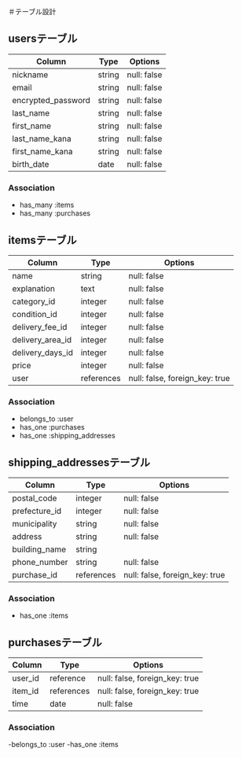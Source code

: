 ＃テーブル設計

## usersテーブル
| Column             | Type   | Options     |
| ------------------ | ------ | ----------- |
| nickname           | string | null: false |
| email              | string | null: false |
| encrypted_password | string | null: false |
| last_name          | string | null: false |
| first_name         | string | null: false |
| last_name_kana     | string | null: false |
| first_name_kana    | string | null: false |
| birth_date         | date   | null: false |

### Association
- has_many :items
- has_many :purchases

## itemsテーブル
| Column            | Type         | Options                        |
| ------------------| ------------ | ------------------------------ |
| name              | string       | null: false                    |
| explanation       | text         | null: false                    |
| category_id       | integer      | null: false                    |
| condition_id      | integer      | null: false                    |
| delivery_fee_id   | integer      | null: false                    |
| delivery_area_id  | integer      | null: false                    |
| delivery_days_id  | integer      | null: false                    |
| price             | integer      | null: false                    |
| user              | references   | null: false, foreign_key: true |

### Association
- belongs_to :user
- has_one :purchases
- has_one :shipping_addresses

## shipping_addressesテーブル
| Column          | Type         | Options                        |
| --------------- | ------------ | ------------------------------ |
| postal_code     | integer      | null: false                    |
| prefecture_id   | integer      | null: false                    |
| municipality    | string       | null: false                    |
| address         | string       | null: false                    |
| building_name   | string       |                                |
| phone_number    | string       | null: false                    |
| purchase_id     | references   | null: false, foreign_key: true |

### Association
- has_one :items

## purchasesテーブル
| Column          | Type         | Options                        |
| --------------- | ------------ | ------------------------------ |
| user_id         | reference    | null: false, foreign_key: true |
| item_id         | references   | null: false, foreign_key: true |
| time            | date         | null: false                    |

### Association
-belongs_to :user
-has_one :items